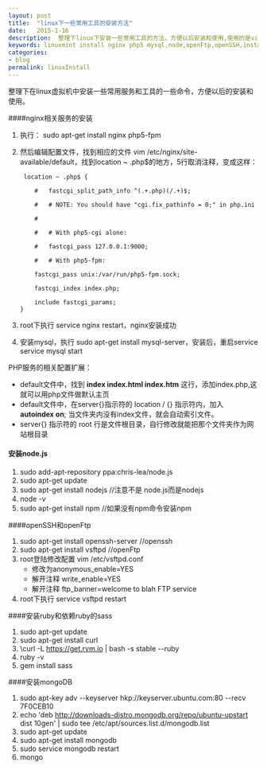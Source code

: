 ```yaml
---
layout: post
title:  "linux下一些常用工具的安装方法"
date:   2015-1-16
description:  整理下linux下安装一些常用工具的方法，方便以后安装和使用,使用的是virtualbox中安装的liunxmint
keywords: linuxmint install nginx php5 mysql,node,openFtp,openSSH,install rvm ruby sass,install mongoDB
categories:
- blog
permalink: linuxInstall
---
```


整理下在linux虚拟机中安装一些常用服务和工具的一些命令，方便以后的安装和使用。

####nginx相关服务的安装

 1. 执行： sudo apt-get install nginx php5-fpm
 2. 然后编辑配置文件，找到相应的文件 vim  /etc/nginx/site-available/default，找到location ~ .php$的地方，5行取消注释，变成这样：
 
         location ~ .php$ {

            #   fastcgi_split_path_info ^(.+.php)(/.+)$;
    
            #   # NOTE: You should have "cgi.fix_pathinfo = 0;" in php.ini
    
            #
        
            #   # With php5-cgi alone:
    
            #   fastcgi_pass 127.0.0.1:9000;
    
            #   # With php5-fpm:
    
            fastcgi_pass unix:/var/run/php5-fpm.sock;
    
            fastcgi_index index.php;
    
            include fastcgi_params;
        }

 3. root下执行 service nginx restart，nginx安装成功
 4. 安装mysql，执行 sudo apt-get install mysql-server，安装后，重启service service mysql start

PHP服务的相关配置扩展：

- default文件中，找到 **index index.html index.htm**  这行，添加index.php,这就可以用php文件做默认主页
- default文件中，在server{}指示符的 location / {} 指示符内，加入 **autoindex on**; 当文件夹内没有index文件，就会自动索引文件。
- server{} 指示符的 root 行是文件根目录，自行修改就能把那个文件夹作为网站根目录

#### 安装node.js

 1. sudo add-apt-repository ppa:chris-lea/node.js 
 2. sudo apt-get update
 3. sudo apt-get install nodejs   //注意不是 node.js而是nodejs
 4. node -v
 5. sudo apt-get install npm  //如果没有npm命令安装npm

####openSSH和openFtp

 1. sudo apt-get install openssh-server   //openssh
 2. sudo apt-get install vsftpd         //openFtp
 3.  root登陆修改配置 vim /etc/vsftpd.conf
     - 修改为anonymous_enable=YES
     - 解开注释 write_enable=YES
     - 解开注释 ftp_banner=welcome to blah FTP service
 4. root下执行 service vsftpd restart  

####安装ruby和依赖ruby的sass

 1. sudo apt-get update
 2. sudo apt-get install curl
 3. \curl -L https://get.rvm.io \| bash -s stable --ruby
 4. ruby -v
 5. gem install sass

####安装mongoDB

 1. sudo apt-key adv --keyserver hkp://keyserver.ubuntu.com:80 --recv 7F0CEB10
 2. echo 'deb http://downloads-distro.mongodb.org/repo/ubuntu-upstart dist 10gen' \| sudo tee /etc/apt/sources.list.d/mongodb.list
 3. sudo apt-get update
 4. sudo apt-get install mongodb
 5. sudo service mongodb restart
 6. mongo

    